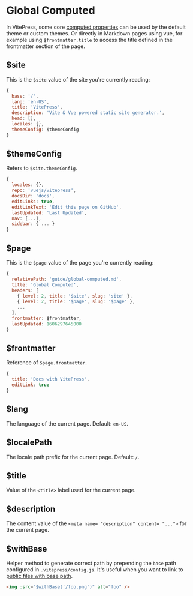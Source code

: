 # Global Computed

In VitePress, some core [computed properties](https://v3.vuejs.org/guide/computed.html#computed-properties) can be used by the default theme or custom themes. Or directly in Markdown pages using vue, for example using `$frontmatter.title` to access the title defined in the frontmatter section of the page.

## $site

This is the `$site` value of the site you're currently reading:

```js
{
  base: '/',
  lang: 'en-US',
  title: 'VitePress',
  description: 'Vite & Vue powered static site generator.',
  head: [],
  locales: {},
  themeConfig: $themeConfig
}
```

## $themeConfig

Refers to `$site.themeConfig`.

```js
{
  locales: {},
  repo: 'vuejs/vitepress',
  docsDir: 'docs',
  editLinks: true,
  editLinkText: 'Edit this page on GitHub',
  lastUpdated: 'Last Updated',
  nav: [...],
  sidebar: { ... }
}
```

## $page

This is the `$page` value of the page you're currently reading:

```js
{
  relativePath: 'guide/global-computed.md',
  title: 'Global Computed',
  headers: [
    { level: 2, title: '$site', slug: 'site' },
    { level: 2, title: '$page', slug: '$page' },
    ...
  ],
  frontmatter: $frontmatter,
  lastUpdated: 1606297645000
}
```

## $frontmatter

Reference of `$page.frontmatter`.

```js
{
  title: 'Docs with VitePress',
  editLink: true
}
```

## $lang

The language of the current page. Default: `en-US`.

## $localePath

The locale path prefix for the current page. Default: `/`.

## $title

Value of the `<title>` label used for the current page.

## $description

The content value of the `<meta name= "description" content= "...">` for the current page.

## $withBase

Helper method to generate correct path by prepending the `base` path configured in `.vitepress/config.js`. It's useful when you want to link to [public files with base path](./assets#public-files).

```html
<img :src="$withBase('/foo.png')" alt="foo" />
```

